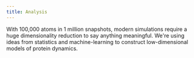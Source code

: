```yaml
---
title: Analysis
---
```


With 100,000 atoms in 1 million snapshots,
modern simulations require a huge
dimensionality reduction to say anything meaningful.
We're using ideas from statistics and
machine-learning to construct low-dimensional models
of protein dynamics.
